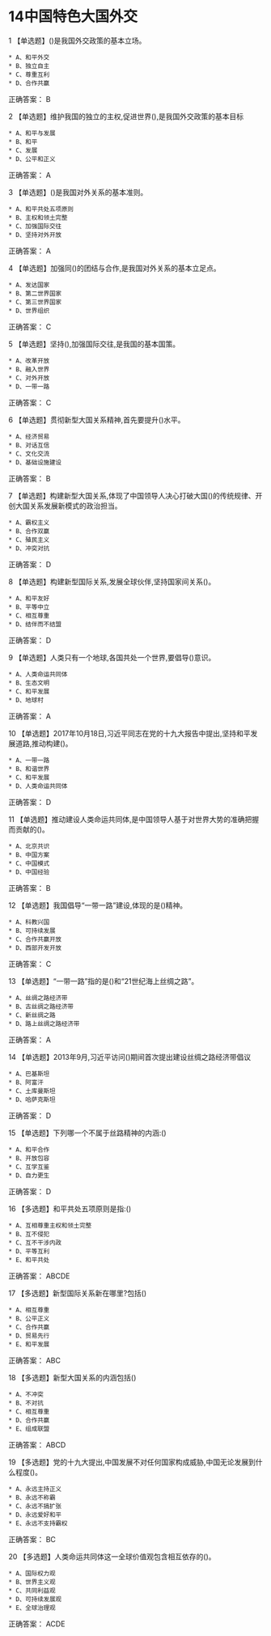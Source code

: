 # 14中国特色大国外交

1 【单选题】()是我国外交政策的基本立场。   

    * A、和平外交
    * B、独立自主
    * C、尊重互利
    * D、合作共赢
正确答案： B    

2 【单选题】维护我国的独立的主权,促进世界(),是我国外交政策的基本目标   

    * A、和平与发展
    * B、和平
    * C、发展
    * D、公平和正义
正确答案： A    

3 【单选题】()是我国对外关系的基本准则。   

    * A、和平共处五项原则
    * B、主权和领土完整
    * C、加强国际交往
    * D、坚持对外开放
正确答案： A    

4 【单选题】加强同()的团结与合作,是我国对外关系的基本立足点。   

    * A、发达国家
    * B、第二世界国家
    * C、第三世界国家
    * D、世界组织
正确答案： C    

5 【单选题】坚持(),加强国际交往,是我国的基本国策。   

    * A、改革开放
    * B、融入世界
    * C、对外开放
    * D、一带一路
正确答案： C    

6 【单选题】贯彻新型大国关系精神,首先要提升()水平。   

    * A、经济贸易
    * B、对话互信
    * C、文化交流
    * D、基础设施建设
正确答案： B    

7 【单选题】构建新型大国关系,体现了中国领导人决心打破大国()的传统规律、开创大国关系发展新模式的政治担当。   

    * A、霸权主义
    * B、合作双赢
    * C、殖民主义
    * D、冲突对抗
正确答案： D    

8 【单选题】构建新型国际关系,发展全球伙伴,坚持国家间关系()。   

    * A、和平友好
    * B、平等中立
    * C、相互尊重
    * D、结伴而不结盟
正确答案： D    

9 【单选题】人类只有一个地球,各国共处一个世界,要倡导()意识。   

    * A、人类命运共同体
    * B、生态文明
    * C、和平发展
    * D、地球村
正确答案： A    

10 【单选题】2017年10月18日,习近平同志在党的十九大报告中提出,坚持和平发展道路,推动构建()。   

    * A、一带一路
    * B、和谐世界
    * C、和平发展
    * D、人类命运共同体
正确答案： D    

11 【单选题】推动建设人类命运共同体,是中国领导人基于对世界大势的准确把握而贡献的()。   

    * A、北京共识
    * B、中国方案
    * C、中国模式
    * D、中国经验
正确答案： B    

12 【单选题】我国倡导“一带一路”建设,体现的是()精神。   

    * A、科教兴国
    * B、可持续发展
    * C、合作共赢开放
    * D、西部开发开放
正确答案： C    

13 【单选题】“一带一路”指的是()和“21世纪海上丝绸之路”。   

    * A、丝绸之路经济带
    * B、古丝绸之路经济带
    * C、新丝绸之路
    * D、路上丝绸之路经济带
正确答案： A    

14 【单选题】2013年9月,习近平访问()期间首次提出建设丝绸之路经济带倡议   

    * A、巴基斯坦
    * B、阿富汗
    * C、土库曼斯坦
    * D、哈萨克斯坦
正确答案： D    

15 【单选题】下列哪一个不属于丝路精神的内涵:()   

    * A、和平合作
    * B、开放包容
    * C、互学互鉴
    * D、自力更生
正确答案： D    

16 【多选题】和平共处五项原则是指:()   

    * A、互相尊重主权和领土完整
    * B、互不侵犯
    * C、互不干涉内政
    * D、平等互利
    * E、和平共处
正确答案： ABCDE    

17 【多选题】新型国际关系新在哪里?包括()   

    * A、相互尊重
    * B、公平正义
    * C、合作共赢
    * D、贸易先行
    * E、和平发展
正确答案： ABC    

18 【多选题】新型大国关系的内涵包括()   

    * A、不冲突
    * B、不对抗
    * C、相互尊重
    * D、合作共赢
    * E、组成联盟
正确答案： ABCD    

19 【多选题】党的十九大提出,中国发展不对任何国家构成威胁,中国无论发展到什么程度()。   

    * A、永远主持正义
    * B、永远不称霸
    * C、永远不搞扩张
    * D、永远爱好和平
    * E、永远不支持霸权
正确答案： BC    

20 【多选题】人类命运共同体这一全球价值观包含相互依存的()。   

    * A、国际权力观
    * B、世界主义观
    * C、共同利益观
    * D、可持续发展观
    * E、全球治理观
正确答案： ACDE    

